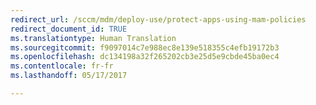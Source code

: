 ```yaml
---
redirect_url: /sccm/mdm/deploy-use/protect-apps-using-mam-policies
redirect_document_id: TRUE
ms.translationtype: Human Translation
ms.sourcegitcommit: f9097014c7e988ec8e139e518355c4efb19172b3
ms.openlocfilehash: dc134198a32f265202cb3e25d5e9cbde45ba0ec4
ms.contentlocale: fr-fr
ms.lasthandoff: 05/17/2017

---
```


